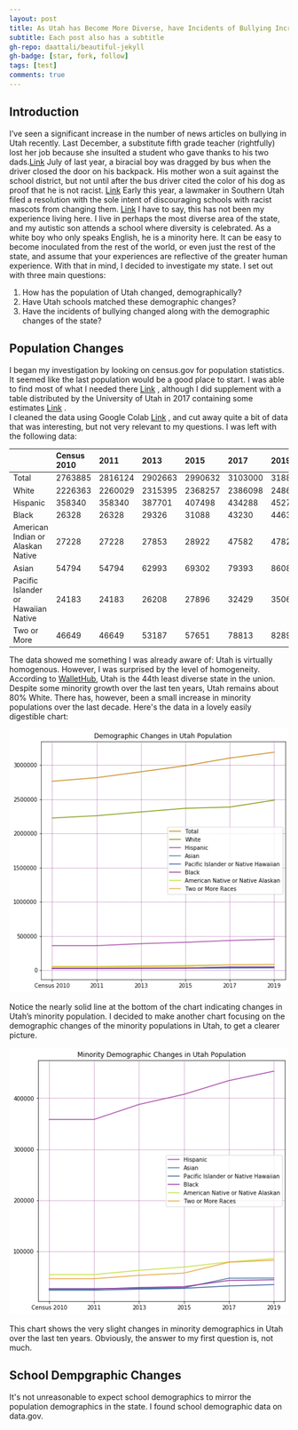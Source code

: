 ```yaml
---
layout: post
title: As Utah has Become More Diverse, have Incidents of Bullying Increased?
subtitle: Each post also has a subtitle
gh-repo: daattali/beautiful-jekyll
gh-badge: [star, fork, follow]
tags: [test]
comments: true
---
```


## Introduction
I’ve seen a significant increase in the number of news articles on bullying in Utah recently. Last December, a substitute fifth grade teacher (rightfully) lost her job because she insulted a student who gave thanks to his two dads.[Link](https://www.nytimes.com/2019/12/02/us/Utah-substitute-teacher.html)   July of last year, a biracial boy was dragged by bus when the driver closed the door on his backpack. His mother won a suit against the school district, but not until after the bus driver cited the color of his dog as proof that he is not racist. [Link](https://www.usatoday.com/story/news/nation/2019/07/19/school-bus-dragging-case-utah-family-wins-settlement-district/1776915001/)  Early this year, a lawmaker in Southern Utah filed a resolution with the sole intent of discouraging schools with racist mascots from changing them. [Link](https://www.sltrib.com/news/politics/2020/01/22/cedar-city-lawmaker-wants/) 
I have to say, this has not been my experience living here. I live in perhaps the most diverse area of the state, and my autistic son attends a school where diversity is celebrated. As a white boy who only speaks English, he is a minority here. It can be easy to become inoculated from the rest of the world, or even just the rest of the state, and assume that your experiences are reflective of the greater human experience. With that in mind, I decided to investigate my state.
I set out with three main questions:
1. How has the population of Utah changed, demographically?
2. Have Utah schools matched these demographic changes?
3. Have the incidents of bullying changed along with the demographic changes of the state?

## Population Changes
I began my investigation by looking on census.gov for population statistics. It seemed like the last population would be a good place to start. I was able to find most of what I needed there [Link](https://github.com/JaimieOnigkeit/Lambda-Unit-1-Build-Week/blob/master/utah_demograhics.csv) , although I did supplement with a table distributed by the University of Utah in 2017 containing some estimates [Link](https://github.com/JaimieOnigkeit/Lambda-Unit-1-Build-Week/blob/master/RaceandEthnicity_FactSheet20170825.pdf) .  
I cleaned the data using Google Colab [Link](https://github.com/JaimieOnigkeit/Lambda-Unit-1-Build-Week/blob/master/Utah_Homogenous.ipynb) , and cut away quite a bit of data that was interesting, but not very relevant to my questions. I was left with the following data:

| |	Census 2010 |	2011 |	2013 |	2015 |	2017 |	2019 |
| :------ |:--- | :--- | :--- | :--- | :--- |:--- |
|	Total |	2763885 |	2816124 |	2902663 |	2990632 |	3103000 |	3188160 |
|	White |	2226363 |	2260029 |	2315395 |	2368257 |	2386098 |	2486764.8 |
|	Hispanic |	358340 |	358340 |	387701 |	407498 |	434288 |	452718.72 |
|	Black |	26328 |	26328 |	29326 |	31088 |	43230 |	44634.24 |
|	American Indian or Alaskan Native |	27228 |	27228 |	27853 |	28922 |	47582 |	47822.4 |
|	Asian |	54794 |	54794 |	62993 |	69302 |	79393 |	86080.32 |
|	Pacific Islander or Hawaiian Native |	24183 |	24183 |	26208 |	27896 |	32429 |	35069.76 |
|	Two or More |	46649 |	46649 |	53187 |	57651 |	78813 |	82892.16 |

The data showed me something I was already aware of: Utah is virtually homogenous. However, I was surprised by the level of homogeneity.  According to [WalletHub](https://wallethub.com/edu/most-least-diverse-states-in-america/38262/), Utah is the 44th least diverse state in the union. Despite some minority growth over the last ten years, Utah remains about 80% White.  There has, however, been a small increase in minority populations over the last decade. Here's the data in a lovely easily digestible chart:

![Utah Population](https://github.com/JaimieOnigkeit/Lambda-Unit-1-Build-Week/blob/master/Utah%20Pop.png)

Notice the nearly solid line at the bottom of the chart indicating changes in Utah’s minority population. I decided to make another chart focusing on the demographic changes of the minority populations in Utah, to get a clearer picture.

![Utah Population Minority](https://github.com/JaimieOnigkeit/Lambda-Unit-1-Build-Week/blob/master/Utah%20Pop%20Min.png)

This chart shows the very slight changes in minority demographics in Utah over the last ten years.
Obviously, the answer to my first question is, not much. 

## School Dempgraphic Changes

It's not unreasonable to expect school demographics to mirror the population demographics in the state. I found school demographic data on data.gov. 
